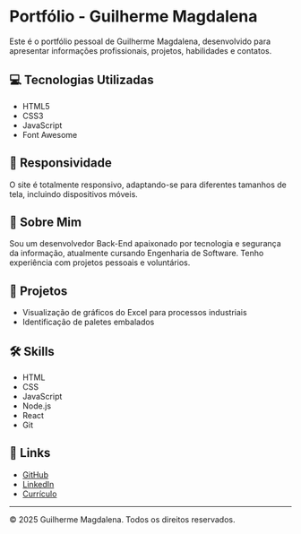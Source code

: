# Portfólio - Guilherme Magdalena

Este é o portfólio pessoal de Guilherme Magdalena, desenvolvido para apresentar informações profissionais, projetos, habilidades e contatos.

## 💻 Tecnologias Utilizadas

- HTML5
- CSS3
- JavaScript
- Font Awesome

## 📱 Responsividade

O site é totalmente responsivo, adaptando-se para diferentes tamanhos de tela, incluindo dispositivos móveis.

## 🧑 Sobre Mim

Sou um desenvolvedor Back-End apaixonado por tecnologia e segurança da informação, atualmente cursando Engenharia de Software. Tenho experiência com projetos pessoais e voluntários.

## 🚀 Projetos

- Visualização de gráficos do Excel para processos industriais
- Identificação de paletes embalados

## 🛠️ Skills

- HTML
- CSS
- JavaScript
- Node.js
- React
- Git

## 📎 Links

- [GitHub](https://github.com/GuiMag1904)
- [LinkedIn](https://www.linkedin.com/in/guilherme-sanches-magdalena-298950263/)
- [Currículo](https://1drv.ms/b/c/2f39a13550337f77/EYJmhY2iS-dGrQ91fRUMN2gB8az36QvclLor2VL77Zht5w?e=OBYIbN)

---

&copy; 2025 Guilherme Magdalena. Todos os direitos reservados.